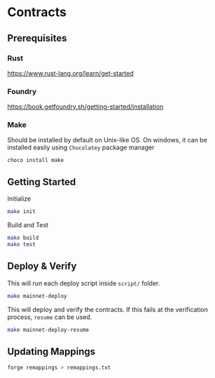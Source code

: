 # Contracts

## Prerequisites
### Rust
https://www.rust-lang.org/learn/get-started

### Foundry
https://book.getfoundry.sh/getting-started/installation

### Make
Should be installed by default on Unix-like OS.
On windows, it can be installed easily using `Chocolatey` package manager
```
choco install make
```

## Getting Started

Initialize
```sh
make init
```

Build and Test
```sh
make build
make test
```

## Deploy & Verify
This will run each deploy script inside `script/` folder.
```sh
make mainnet-deploy
```

This will deploy and verify the contracts. If this fails at the verification process, `resume` can be used.
```sh
make mainnet-deploy-resume
```

## Updating Mappings
```sh
forge remappings > remappings.txt
```

